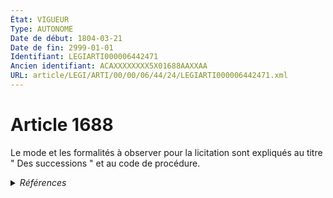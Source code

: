 ```yaml
---
État: VIGUEUR
Type: AUTONOME
Date de début: 1804-03-21
Date de fin: 2999-01-01
Identifiant: LEGIARTI000006442471
Ancien identifiant: ACAXXXXXXXX5X01688AAXXAA
URL: article/LEGI/ARTI/00/00/06/44/24/LEGIARTI000006442471.xml
---
```


<h1>Article 1688</h1>

Le mode et les formalités à observer pour la licitation sont expliqués au titre
" Des successions " et au code de procédure.


<details>
  <summary><em>Références</em></summary>

  <h2>Références faites par l'article</h2>
  
  <ul>
    <li>
      CODIFICATION source Loi 1804-03-06
    </li>
    <li>
      CREATION source Loi 1804-03-06 promulguée le 16 mars 1804
    </li>
  </ul>
</details>
